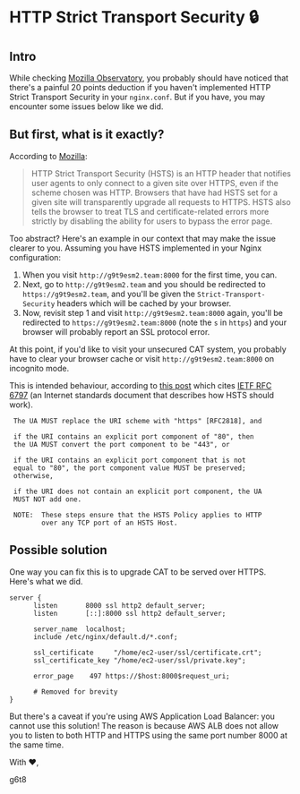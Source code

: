 # HTTP Strict Transport Security 🔒

## Intro

While checking [Mozilla Observatory](http://observatory.mozilla.org/), you probably should have noticed that there's a painful 20 points deduction if you haven't implemented HTTP Strict Transport Security in your `nginx.conf`. But if you have, you may encounter some issues below like we did.

## But first, what is it exactly?

According to [Mozilla](https://infosec.mozilla.org/guidelines/web_security#http-strict-transport-security):

> HTTP Strict Transport Security (HSTS) is an HTTP header that notifies user agents to only connect to a given site over HTTPS, even if the scheme chosen was HTTP. Browsers that have had HSTS set for a given site will transparently upgrade all requests to HTTPS. HSTS also tells the browser to treat TLS and certificate-related errors more strictly by disabling the ability for users to bypass the error page.

Too abstract? Here's an example in our context that may make the issue clearer to you. Assuming you have HSTS implemented in your Nginx configuration:
1. When you visit `http://g9t9esm2.team:8000` for the first time, you can.
2. Next, go to `http://g9t9esm2.team` and you should be redirected to `https://g9t9esm2.team`, and you'll be given the `Strict-Transport-Security` headers which will be cached by your browser.
3. Now, revisit step 1 and visit `http://g9t9esm2.team:8000` again, you'll be redirected to `https://g9t9esm2.team:8000` (note the `s` in `https`) and your browser will probably report an SSL protocol error.

At this point, if you'd like to visit your unsecured CAT system, you probably have to clear your browser cache or visit `http://g9t9esm2.team:8000` on incognito mode.

This is intended behaviour, according to [this post](https://serverfault.com/a/882331/327653) which cites [IETF RFC 6797](https://tools.ietf.org/html/rfc6797#section-8.3) (an Internet standards document that describes how HSTS should work).

     The UA MUST replace the URI scheme with "https" [RFC2818], and

     if the URI contains an explicit port component of "80", then
     the UA MUST convert the port component to be "443", or

     if the URI contains an explicit port component that is not
     equal to "80", the port component value MUST be preserved;
     otherwise,

     if the URI does not contain an explicit port component, the UA
     MUST NOT add one.

     NOTE:  These steps ensure that the HSTS Policy applies to HTTP
            over any TCP port of an HSTS Host.


## Possible solution

One way you can fix this is to upgrade CAT to be served over HTTPS. Here's what we did.

    server {
          listen       8000 ssl http2 default_server;
          listen       [::]:8000 ssl http2 default_server;
          
          server_name  localhost;
          include /etc/nginx/default.d/*.conf;
          
          ssl_certificate     "/home/ec2-user/ssl/certificate.crt";
          ssl_certificate_key "/home/ec2-user/ssl/private.key";
          
          error_page    497 https://$host:8000$request_uri;
          
          # Removed for brevity
    }

But there's a caveat if you're using AWS Application Load Balancer: you cannot use this solution! The reason is because AWS ALB does not allow you to listen to both HTTP and HTTPS using the same port number 8000 at the same time.



With ❤️,

g6t8
